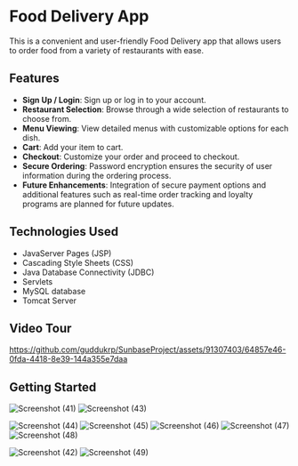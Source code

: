 # Food Delivery App

This is a convenient and user-friendly Food Delivery app that allows users to order food from a variety of restaurants with ease.

## Features

- **Sign Up / Login**: Sign up or log in to your account.
- **Restaurant Selection**: Browse through a wide selection of restaurants to choose from.
- **Menu Viewing**: View detailed menus with customizable options for each dish.
- **Cart**: Add your item to cart.
- **Checkout**: Customize your order and proceed to checkout.
- **Secure Ordering**: Password encryption ensures the security of user information during the ordering process.
- **Future Enhancements**: Integration of secure payment options and additional features such as real-time order tracking and loyalty programs are planned for future updates.

## Technologies Used

- JavaServer Pages (JSP)
- Cascading Style Sheets (CSS)
- Java Database Connectivity (JDBC)
- Servlets
- MySQL database
- Tomcat Server

## Video Tour

https://github.com/guddukrp/SunbaseProject/assets/91307403/64857e46-0fda-4418-8e39-144a355e7daa

## Getting Started

![Screenshot (41)](https://github.com/guddukrp/SunbaseProject/assets/91307403/4e708589-aa60-4322-b840-813cf0ca083a)
![Screenshot (43)](https://github.com/guddukrp/SunbaseProject/assets/91307403/d77d6777-4c64-4a47-ab12-9b610fb25a7e)

![Screenshot (44)](https://github.com/guddukrp/SunbaseProject/assets/91307403/35b23f02-d29c-49ba-9a1e-f1e9f6312d05)
![Screenshot (45)](https://github.com/guddukrp/SunbaseProject/assets/91307403/76e25467-c68c-42f7-8ffa-27c4c23ed7b1)
![Screenshot (46)](https://github.com/guddukrp/SunbaseProject/assets/91307403/fa15b416-68fb-4cb8-bab8-deb81ebefcf7)
![Screenshot (47)](https://github.com/guddukrp/SunbaseProject/assets/91307403/ddb42b50-19ab-4380-9f0b-9d2ff194b499)
![Screenshot (48)](https://github.com/guddukrp/SunbaseProject/assets/91307403/4d11c0df-7bc8-49d8-9d9a-499253c2146c)


![Screenshot (42)](https://github.com/guddukrp/SunbaseProject/assets/91307403/a6ed800d-7d71-4507-85a3-9f034a891dbc)
![Screenshot (49)](https://github.com/guddukrp/SunbaseProject/assets/91307403/53c90982-8456-4bf3-a0b3-803b824a68ba)

